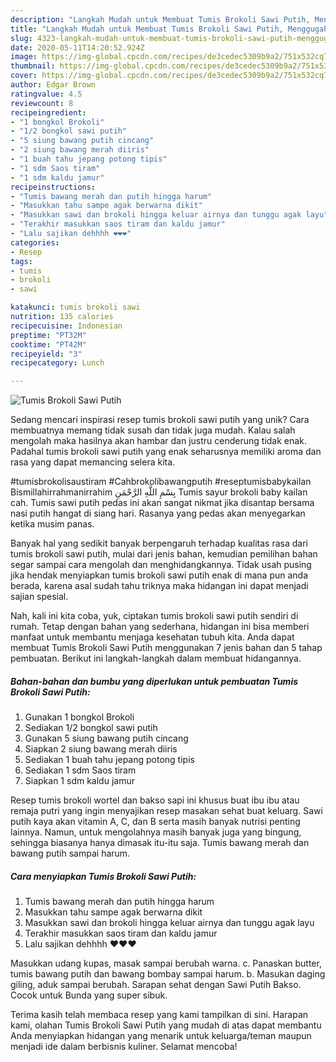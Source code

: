 ```yaml
---
description: "Langkah Mudah untuk Membuat Tumis Brokoli Sawi Putih, Menggugah Selera"
title: "Langkah Mudah untuk Membuat Tumis Brokoli Sawi Putih, Menggugah Selera"
slug: 4323-langkah-mudah-untuk-membuat-tumis-brokoli-sawi-putih-menggugah-selera
date: 2020-05-11T14:20:52.924Z
image: https://img-global.cpcdn.com/recipes/de3cedec5309b9a2/751x532cq70/tumis-brokoli-sawi-putih-foto-resep-utama.jpg
thumbnail: https://img-global.cpcdn.com/recipes/de3cedec5309b9a2/751x532cq70/tumis-brokoli-sawi-putih-foto-resep-utama.jpg
cover: https://img-global.cpcdn.com/recipes/de3cedec5309b9a2/751x532cq70/tumis-brokoli-sawi-putih-foto-resep-utama.jpg
author: Edgar Brown
ratingvalue: 4.5
reviewcount: 8
recipeingredient:
- "1 bongkol Brokoli"
- "1/2 bongkol sawi putih"
- "5 siung bawang putih cincang"
- "2 siung bawang merah diiris"
- "1 buah tahu jepang potong tipis"
- "1 sdm Saos tiram"
- "1 sdm kaldu jamur"
recipeinstructions:
- "Tumis bawang merah dan putih hingga harum"
- "Masukkan tahu sampe agak berwarna dikit"
- "Masukkan sawi dan brokoli hingga keluar airnya dan tunggu agak layu"
- "Terakhir masukkan saos tiram dan kaldu jamur"
- "Lalu sajikan dehhhh ❤️❤️❤️"
categories:
- Resep
tags:
- tumis
- brokoli
- sawi

katakunci: tumis brokoli sawi 
nutrition: 135 calories
recipecuisine: Indonesian
preptime: "PT32M"
cooktime: "PT42M"
recipeyield: "3"
recipecategory: Lunch

---
```



![Tumis Brokoli Sawi Putih](https://img-global.cpcdn.com/recipes/de3cedec5309b9a2/751x532cq70/tumis-brokoli-sawi-putih-foto-resep-utama.jpg)

Sedang mencari inspirasi resep tumis brokoli sawi putih yang unik? Cara membuatnya memang tidak susah dan tidak juga mudah. Kalau salah mengolah maka hasilnya akan hambar dan justru cenderung tidak enak. Padahal tumis brokoli sawi putih yang enak seharusnya memiliki aroma dan rasa yang dapat memancing selera kita.

#tumisbrokolisaustiram #Cahbrokolibawangputih #reseptumisbabykailan Bismillahirrahmanirrahim بِسْمِ اللَّهِ الرَّحْمَنِ Tumis sayur brokoli baby kailan cah. Tumis sawi putih pedas ini akan sangat nikmat jika disantap bersama nasi putih hangat di siang hari. Rasanya yang pedas akan menyegarkan ketika musim panas.

Banyak hal yang sedikit banyak berpengaruh terhadap kualitas rasa dari tumis brokoli sawi putih, mulai dari jenis bahan, kemudian pemilihan bahan segar sampai cara mengolah dan menghidangkannya. Tidak usah pusing jika hendak menyiapkan tumis brokoli sawi putih enak di mana pun anda berada, karena asal sudah tahu triknya maka hidangan ini dapat menjadi sajian spesial.


Nah, kali ini kita coba, yuk, ciptakan tumis brokoli sawi putih sendiri di rumah. Tetap dengan bahan yang sederhana, hidangan ini bisa memberi manfaat untuk membantu menjaga kesehatan tubuh kita. Anda dapat membuat Tumis Brokoli Sawi Putih menggunakan 7 jenis bahan dan 5 tahap pembuatan. Berikut ini langkah-langkah dalam membuat hidangannya.

<!--inarticleads1-->

##### Bahan-bahan dan bumbu yang diperlukan untuk pembuatan Tumis Brokoli Sawi Putih:

1. Gunakan 1 bongkol Brokoli
1. Sediakan 1/2 bongkol sawi putih
1. Gunakan 5 siung bawang putih cincang
1. Siapkan 2 siung bawang merah diiris
1. Sediakan 1 buah tahu jepang potong tipis
1. Sediakan 1 sdm Saos tiram
1. Siapkan 1 sdm kaldu jamur


Resep tumis brokoli wortel dan bakso sapi ini khusus buat ibu ibu atau remaja putri yang ingin menyajikan resep masakan sehat buat keluarg. Sawi putih kaya akan vitamin A, C, dan B serta masih banyak nutrisi penting lainnya. Namun, untuk mengolahnya masih banyak juga yang bingung, sehingga biasanya hanya dimasak itu-itu saja. Tumis bawang merah dan bawang putih sampai harum. 

<!--inarticleads2-->

##### Cara menyiapkan Tumis Brokoli Sawi Putih:

1. Tumis bawang merah dan putih hingga harum
1. Masukkan tahu sampe agak berwarna dikit
1. Masukkan sawi dan brokoli hingga keluar airnya dan tunggu agak layu
1. Terakhir masukkan saos tiram dan kaldu jamur
1. Lalu sajikan dehhhh ❤️❤️❤️


Masukkan udang kupas, masak sampai berubah warna. c. Panaskan butter, tumis bawang putih dan bawang bombay sampai harum. b. Masukan daging giling, aduk sampai berubah. Sarapan sehat dengan Sawi Putih Bakso. Cocok untuk Bunda yang super sibuk. 

Terima kasih telah membaca resep yang kami tampilkan di sini. Harapan kami, olahan Tumis Brokoli Sawi Putih yang mudah di atas dapat membantu Anda menyiapkan hidangan yang menarik untuk keluarga/teman maupun menjadi ide dalam berbisnis kuliner. Selamat mencoba!
